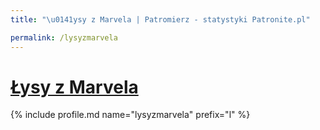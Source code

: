 ```yaml
---
title: "\u0141ysy z Marvela | Patromierz - statystyki Patronite.pl"

permalink: /lysyzmarvela
---
```


# [Łysy z Marvela](https://patronite.pl/lysyzmarvela)

{% include profile.md name="lysyzmarvela" prefix="l" %}
